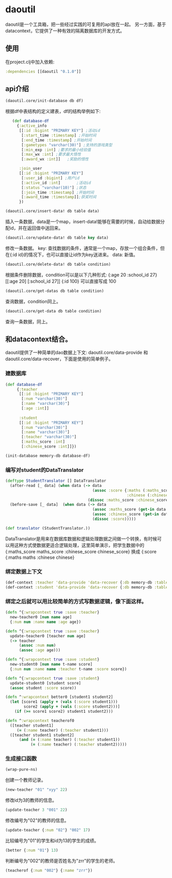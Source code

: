 # daoutil
   daoutil是一个工具箱，把一些经过实践的可复用的api放在一起。
   另一方面，基于datacontext，它提供了一种有效的隔离数据库的开发方式。

## 使用
   在project.clj中加入依赖:

```clojure
:dependencies [[daoutil "0.1.0"]]
```
 
## api介绍

```clojure    
(daoutil.core/init-database db df)
```

根据df中表结构的定义建表，df的结构举例如下:

```clojure
   (def database-df
     {:active_info
      [[:id :bigint "PRIMARY KEY"] ;活动id
       [:start_time :timestamp] ;开始时间
       [:end_time :timestamp] ;开始时间
       [:gametypes "varchar(30)"] ;支持的游戏类型
       [:min_exp :int] ;要求的最小经验值 
       [:max_wx :int] ;要求最大悟性
       [:award_wx :int]]   ;奖励的悟性

      :join_user
      [[:id :bigint "PRIMARY KEY"]
       [:user_id :bigint] ;用户id
       [:active_id :int]       ;活动id
       [:status "varchar(10)"] ;状态
       [:join_time :timestamp] ;开始时间
       [:award_time :timestamp]];获奖时间
      })
```



```clojure     
(daoutil.core/insert-data! db table data)
```
   
插入一条数据，data是一个map，insert-data!能够在需要的时候，自动给数据分配id，并在返回值中送回来。


```clojure
(daoutil.core/update-data! db table key data)
```
修改一条数据。
key:  查找数据的条件，通常是一个map，存放一个组合条件，但在{:id id}的情况下，也可以直接让id作为key送进来。
data: 新值。


```clojure
(daoutil.core/delete-data! db table condition)
```

根据条件删除数据，condition可以是以下几种形式:
{:age 20 :school_id 27}
[[:age 20] [:school_id 27]]
{:id 100} 可以直接写成 100


```clojure
(daoutil.core/get-datas db table condition)
```

查询数据，condition同上。


```clojure
(daoutil.core/get-data db table condition)
```
查询一条数据，同上。


## 和datacontext结合。
   daoutil提供了一种简单的dao数据上下文:
   daoutil.core/data-provide 和 daoutil.core/data-recover，下面是使用的简单例子。

### 建数据库
```clojure
(def database-df
     {:teacher
      [[:id :bigint "PRIMARY KEY"]
       [:num "varchar(30)"]
       [:name "varchar(30)"]
       [:age :int]]
      
      :student
      [[:id :bigint "PRIMARY KEY"]
       [:num "varchar(30)"]
       [:name "varchar(30)"]
       [:teacher "varchar(30)"]
       [:maths_score :int]
       [:chinese_score :int]]})

(init-database memory-db database-df)
```

### 编写对student的DataTranslator
```clojure
(deftype StudentTranslator [] DataTranslator
  (after-read [_ data] (when data (-> data
                                      (assoc :score {:maths (:maths_score data)
                                                     :chinese (:chinese_score data)})
                                    (dissoc :maths_score :chinese_score))))
  (before-save [_ data]  (when data (-> data
                                      (assoc :maths_score (get-in data [:score :maths]))
                                      (assoc :chinese_score (get-in data [:score :chinese]))
                                      (dissoc :score)))))

(def translator (StudentTranslator.))
```
DataTranslator是用来在数据库数据和逻辑处理数据之间做一个转换，有时候可
以用这种方式使数据更适合逻辑处理，这里简单演示，把学生数据中的
   {:maths_score maths_score :chinese_score chinese_score} 
换成
   {:score {:maths maths :chinese chinese} 

### 绑定数据上下文
```clojure
(def-context :teacher 'data-provide 'data-recover {:db memory-db :table :teacher})
(def-context :student 'data-provide 'data-recover {:db memory-db :table :student :translator translator})
```
### 绑定之后就可以用比较简单的方式写数据逻辑，像下面这样。
```clojure
(defn ^{:wrapcontext true :save :teacher}
  new-teacher0 [num name age]
  {:num num :name name :age age})

(defn ^{:wrapcontext true :save :teacher}
  update-teacher0 [teacher num age]
  (-> teacher
      (assoc :num num)
      (assoc :age age)))

(defn ^{:wrapcontext true :save :student}
  new-student0 [num name t-name score]
  {:num num :name name :teacher t-name :score score})

(defn ^{:wrapcontext true :save :student}
  update-student0 [student score]
  (assoc student :score score))

(defn ^:wrapcontext better0 [student1 student2]
  (let [score1 (apply + (vals (:score student1)))
        score2 (apply + (vals (:score student2)))]
    (if (>= score1 score2) student1 student2)))

(defn ^:wrapcontext teacherof0
  ([teacher student1]
     (= (:name teacher) (:teacher student1)))
  ([teacher student1 student2]
      (and (= (:name teacher) (:teacher student1))
           (= (:name teacher) (:teacher student2)))))
```
### 生成接口函数
```clojure
(wrap-pure-ns)
```

创建一个教师记录。

```clojure
(new-teacher "01" "xyy" 22)
```

修改id为3的教师的信息。

```clojure
(update-teacher 3 "001" 22)
```

修改编号为"02"的教师的信息。

```clojure
(update-teacher {:num "02"} "002" 17)
```

比较编号为"01"的学生和id为13的学生的成绩。

```clojure
(better {:num "01"} 13)
```

判断编号为"002"的教师是否姓名为"zrr"的学生的老师。

```clojure
(teacherof {:num "002"} {:name "zrr"})
```

